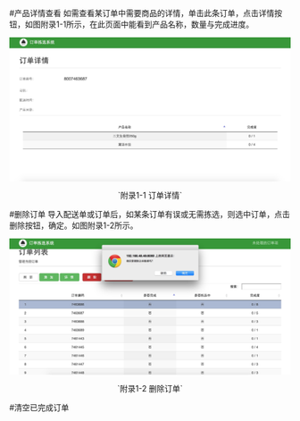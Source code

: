#产品详情查看
如需查看某订单中需要商品的详情，单击此条订单，点击详情按钮，如图附录1-1所示，在此页面中能看到产品名称，数量与完成进度。

<img src="images/订单详情.png" width = "" height = "" alt="拣选系统" align=center />
 <p align=center> `附录1-1 订单详情` </p>

#删除订单
导入配送单或订单后，如某条订单有误或无需拣选，则选中订单，点击删除按钮，确定。如图附录1-2所示。

<img src="images/删除订单.png" width = "" height = "" alt="拣选系统" align=center />
 <p align=center> `附录1-2 删除订单` </p>

#清空已完成订单

